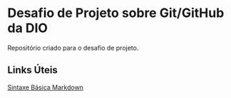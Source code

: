 # Desafio de Projeto sobre Git/GitHub da DIO 
Repositório criado para o desafio de projeto.
## Links Úteis
[Sintaxe Básica Markdown](https://www.markdownguide.org/basic-syntax)

